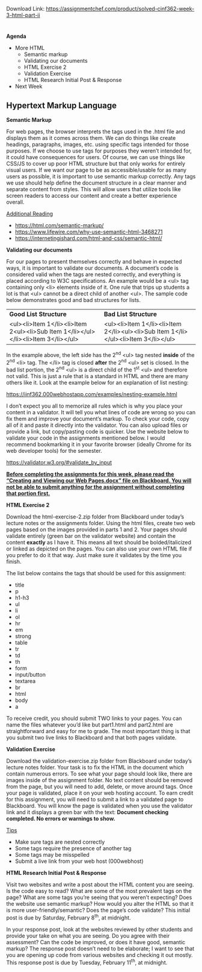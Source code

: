 Download Link: https://assignmentchef.com/product/solved-cinf362-week-3-html-part-ii
<br>
<h1></h1>

<strong>Agenda</strong>

<ul>

 <li>More HTML

  <ul>

   <li>Semantic markup</li>

   <li>Validating our documents</li>

   <li>HTML Exercise 2</li>

   <li>Validation Exercise</li>

   <li>HTML Research Initial Post &amp; Response</li>

  </ul></li>

 <li>Next Week</li>

</ul>

<h2>Hypertext Markup Language</h2>

<strong>Semantic Markup</strong>

For web pages, the browser interprets the tags used in the .html file and displays them as it comes across them. We can do things like create headings, paragraphs, images, etc. using specific tags intended for those purposes. If we choose to use tags for purposes they weren’t intended for, it could have consequences for users. Of course, we can use things like CSS/JS to cover up poor HTML structure but that only works for entirely visual users. If we want our page to be as accessible/usable for as many users as possible, it is important to use semantic markup correctly. Any tags we use should help define the document structure in a clear manner and separate content from styles. This will allow users that utilize tools like screen readers to access our content and create a better experience overall.

<u>Additional Reading</u>

<ul>

 <li><a href="https://html.com/semantic-markup/">https://html.com/semantic-markup/</a></li>

 <li><a href="https://www.lifewire.com/why-use-semantic-html-3468271">https://www.lifewire.com/why-use-semantic-html-3468271</a></li>

 <li><a href="https://internetingishard.com/html-and-css/semantic-html/">https://internetingishard.com/html-and-css/semantic-html/</a></li>

</ul>




<strong>Validating our documents</strong>

For our pages to present themselves correctly and behave in expected ways, it is important to validate our documents. A document’s code is considered valid when the tags are nested correctly, and everything is placed according to W3C specifications. An example would be a &lt;ul&gt; tag containing only &lt;li&gt; elements inside of it. One rule that trips up students a lot is that &lt;ul&gt; cannot be a direct child of another &lt;ul&gt;. The sample code below demonstrates good and bad structures for lists.

<table>

 <tbody>

  <tr>

   <td width="312"><strong>Good List Structure</strong></td>

   <td width="312"><strong>Bad List Structure</strong></td>

  </tr>

  <tr>

   <td width="312">&lt;ul&gt;&lt;li&gt;Item 1&lt;/li&gt;&lt;li&gt;Item 2&lt;ul&gt;&lt;li&gt;Sub Item 1&lt;/li&gt;&lt;/ul&gt;&lt;/li&gt;&lt;li&gt;Item 3&lt;/li&gt;&lt;/ul&gt; </td>

   <td width="312">&lt;ul&gt;&lt;li&gt;Item 1&lt;/li&gt;&lt;li&gt;Item 2&lt;/li&gt;&lt;ul&gt;&lt;li&gt;Sub Item 1&lt;/li&gt; &lt;/ul&gt;&lt;li&gt;Item 3&lt;/li&gt;&lt;/ul&gt; </td>

  </tr>

 </tbody>

</table>




In the example above, the left side has the 2<sup>nd</sup> &lt;ul&gt; tag nested <strong>inside</strong> of the 2<sup>nd</sup> &lt;li&gt; tag. The &lt;/li&gt; tag is closed <strong>after</strong> the 2<sup>nd</sup> &lt;ul&gt; set is closed. In the bad list portion, the 2<sup>nd</sup> &lt;ul&gt; is a direct child of the 1<sup>st</sup> &lt;ul&gt; and therefore not valid. This is just a rule that is a standard in HTML and there are many others like it. Look at the example below for an explanation of list nesting:

<a href="https://iinf362.000webhostapp.com/examples/nesting-example.html">https://iinf362.000webhostapp.com/examples/nesting-example.html</a>

I don’t expect you all to memorize all rules which is why you place your content in a validator. It will tell you what lines of code are wrong so you can fix them and improve your document’s markup. To check your code, copy all of it and paste it directly into the validator. You can also upload files or provide a link, but copy/pasting code is quicker. Use the website below to validate your code in the assignments mentioned below. I would recommend bookmarking it in your favorite browser (ideally Chrome for its web developer tools) for the semester.

<a href="https://validator.w3.org/#validate_by_input">https://validator.w3.org/#validate_by_input</a>




<strong><u>Before completing the assignments for this week, please read the “Creating and Viewing our Web Pages.docx” file on Blackboard. You will not be able to submit anything for the assignment without completing that portion first. </u></strong>

<strong><u> </u></strong>

<strong>HTML Exercise 2</strong>

Download the html-exercise-2.zip folder from Blackboard under today’s lecture notes or the assignments folder. Using the html files, create two web pages based on the images provided in parts 1 and 2. Your pages should validate entirely (green bar on the validator website) and contain the content <strong>exactly</strong> as I have it. This means all text should be bolded/italicized or linked as depicted on the pages. You can also use your own HTML file if you prefer to do it that way. Just make sure it validates by the time you finish.

The list below contains the tags that should be used for this assignment:




<ul>

 <li>title</li>

 <li>p</li>

 <li>h1-h3</li>

 <li>ul</li>

 <li>li</li>

 <li>ol</li>

 <li>hr</li>

 <li>em</li>

 <li>strong</li>

 <li>table</li>

 <li>tr</li>

 <li>td</li>

 <li>th</li>

 <li>form</li>

 <li>input/button</li>

 <li>textarea</li>

 <li>br</li>

 <li>html</li>

 <li>body</li>

 <li>a</li>

</ul>

<strong> </strong>

<strong> </strong>

<strong> </strong>

<strong> </strong>

To receive credit, you should submit TWO links to your pages. You can name the files whatever you’d like but part1.html and part2.html are straightforward and easy for me to grade. The most important thing is that you submit two live links to Blackboard and that both pages validate.




<strong>Validation Exercise</strong>

Download the validation-exercise.zip folder from Blackboard under today’s lecture notes folder. Your task is to fix the HTML in the document which contain numerous errors. To see what your page should look like, there are images inside of the assignment folder. No text content should be removed from the page, but you will need to add, delete, or move around tags. Once your page is validated, place it on your web hosting account. To earn credit for this assignment, you will need to submit a link to a validated page to Blackboard. You will know the page is validated when you use the validator link and it displays a green bar with the text: <strong>Document checking completed. No errors or warnings to show.</strong>

<u>Tips</u>

<ul>

 <li>Make sure tags are nested correctly</li>

 <li>Some tags require the presence of another tag</li>

 <li>Some tags may be misspelled</li>

 <li>Submit a live link from your web host (000webhost)</li>

</ul>

<strong>HTML Research Initial Post &amp; Response</strong>

Visit two websites and write a post about the HTML content you are seeing. Is the code easy to read? What are some of the most prevalent tags on the page? What are some tags you’re seeing that you weren’t expecting? Does the website use semantic markup? How would you alter the HTML so that it is more user-friendly/semantic? Does the page’s code validate? This initial post is due by Saturday, February 8<sup>th</sup>, at midnight.




In your response post, look at the websites reviewed by other students and provide your take on what you are seeing. Do you agree with their assessment? Can the code be improved, or does it have good, semantic markup? The response post doesn’t need to be elaborate; I want to see that you are opening up code from various websites and checking it out mostly. This response post is due by Tuesday, February 11<sup>th</sup>, at midnight.